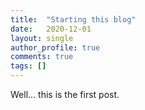```yaml
---
title:  "Starting this blog"
date:   2020-12-01
layout: single
author_profile: true
comments: true
tags: []
---
```


Well... this is the first post.

